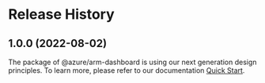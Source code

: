 # Release History
    
## 1.0.0 (2022-08-02)

The package of @azure/arm-dashboard is using our next generation design principles. To learn more, please refer to our documentation [Quick Start](https://aka.ms/js-track2-quickstart).
